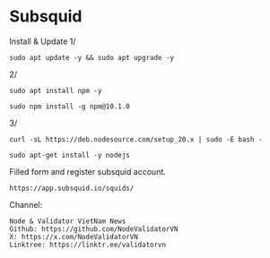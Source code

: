 # Subsquid

Install & Update
1/
    
    sudo apt update -y && sudo apt upgrade -y

2/
    
    sudo apt install npm -y

    sudo npm install -g npm@10.1.0
    
3/
    
    curl -sL https://deb.nodesource.com/setup_20.x | sudo -E bash -

    sudo apt-get install -y nodejs

Filled form and register subsquid account.

    https://app.subsquid.io/squids/

Channel:

    Node & Validator VietNam News
    Github: https://github.com/NodeValidatorVN
    X: https://x.com/NodeValidatorVN
    Linktree: https://linktr.ee/validatorvn
